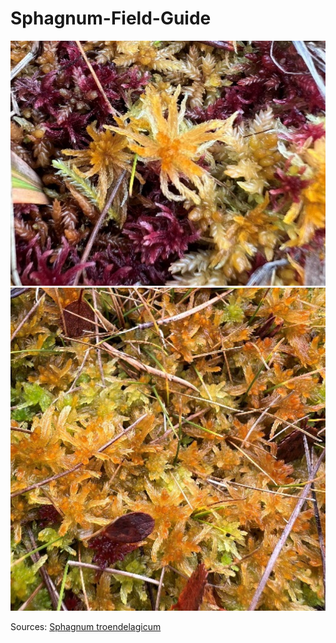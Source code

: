 # Sphagnum-Field-Guide

![S. troendelagicum](<S. troendelagicum.png>) ![S. troendelagicum](<S. troendelagicum1.png>)

Sources:
[Sphagnum troendelagicum](<excursion guide sphagnum 2014 p10.pdf>)

